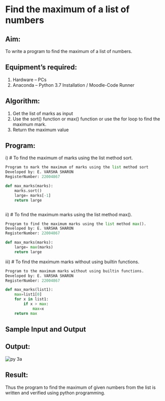 # Find the maximum of a list of numbers
## Aim:
To write a program to find the maximum of a list of numbers.
## Equipment’s required:
1.	Hardware – PCs
2.	Anaconda – Python 3.7 Installation / Moodle-Code Runner
## Algorithm:
1.	Get the list of marks as input
2.	Use the sort() function or max() function or use the for loop to find the maximum mark.
3.	Return the maximum value
## Program:

i)	# To find the maximum of marks using the list method sort.
```Python
Program to mark the maximum of marks using the list method sort
Developed by: E. VARSHA SHARON
RegisterNumber: 22004867

def max_marks(marks):
    marks.sort()
    large= marks[-1]
    return large



```

ii)	# To find the maximum marks using the list method max().
```Python
Program to find the maximum marks using the list method max().
Developed by: E. VARSHA SHARON
RegisterNumber: 22004867

def max_marks(marks):
    large= max(marks)
    return large


```

iii) # To find the maximum marks without using builtin functions.
```Python
Program to the maximum marks without using builtin functions.
Developed by: E. VARSHA SHARON
RegisterNumber: 22004867

def max_marks(list1):
    max=list1[0]
    for x in list1:
        if x > max:
            max=x
    return max


```
## Sample Input and Output
 

## Output:
![py 3a](https://user-images.githubusercontent.com/98278161/214893637-296a5f2c-cae1-42ac-9cd6-387439e0ca65.png)


## Result:
Thus the program to find the maximum of given numbers from the list is written and verified using python programming.
